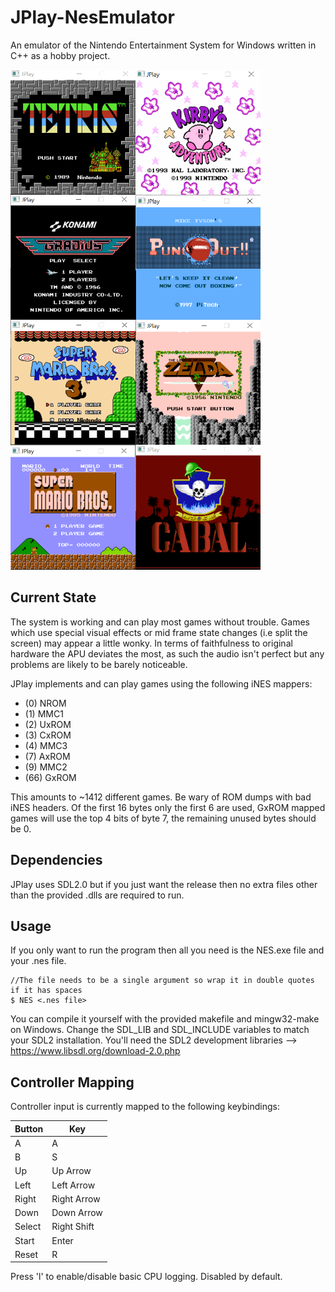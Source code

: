 # JPlay-NesEmulator
An emulator of the Nintendo Entertainment System for Windows written in C++ as a hobby project.

<img src="/Images/Tetris.PNG?raw=true" width=200 height=200 align="left"> <img src="/Images/Kirby.PNG?raw=true" width=200 height=200 align="left"> <img src="/Images/Gradius.PNG?raw=true" width=200 height=200 align="left"> <img src="/Images/Tyson.PNG?raw=true" width=200 height=200 align="left">
<br>
<img src="/Images/SMB3.PNG?raw=true" width=200 height=200 align="left"> <img src="/Images/Zelda.PNG?raw=true" width=200 height=200 align="left"> <img src="/Images/SMB.PNG?raw=true" width=200 height=200 align="left"> <img src="/Images/Cabal.PNG?raw=true" width=200 height=200>



## Current State
The system is working and can play most games without trouble. Games which use special
visual effects or mid frame state changes (i.e split the screen) may appear a little wonky.
In terms of faithfulness to original hardware the APU deviates the most, as such the audio
isn't perfect but any problems are likely to be barely noticeable.

  
JPlay implements and can play games using the following iNES mappers:

  * (0) NROM
  * (1) MMC1
  * (2) UxROM
  * (3) CxROM
  * (4) MMC3
  * (7) AxROM
  * (9) MMC2
  * (66) GxROM

This amounts to ~1412 different games. Be wary of ROM dumps with bad iNES headers.
Of the first 16 bytes only the first 6 are used, GxROM mapped games will use the top 4 bits of byte 7, the remaining
unused bytes should be 0.

## Dependencies
JPlay uses SDL2.0 but if you just want the release then no extra files other than the provided .dlls are required to run.


## Usage
If you only want to run the program then all you need is the NES.exe file and your .nes file.<br>
```
//The file needs to be a single argument so wrap it in double quotes if it has spaces
$ NES <.nes file>
```

You can compile it yourself with the provided makefile and mingw32-make on Windows. Change the SDL_LIB and SDL_INCLUDE variables to match your SDL2 installation. You'll need the SDL2 development libraries --> https://www.libsdl.org/download-2.0.php


## Controller Mapping
Controller input is currently mapped to the following keybindings:

Button | Key
------ | ---
A | A
B | S
Up | Up Arrow
Left | Left Arrow
Right | Right Arrow
Down | Down Arrow
Select | Right Shift
Start | Enter
Reset | R

Press 'l' to enable/disable basic CPU logging. Disabled by default.

